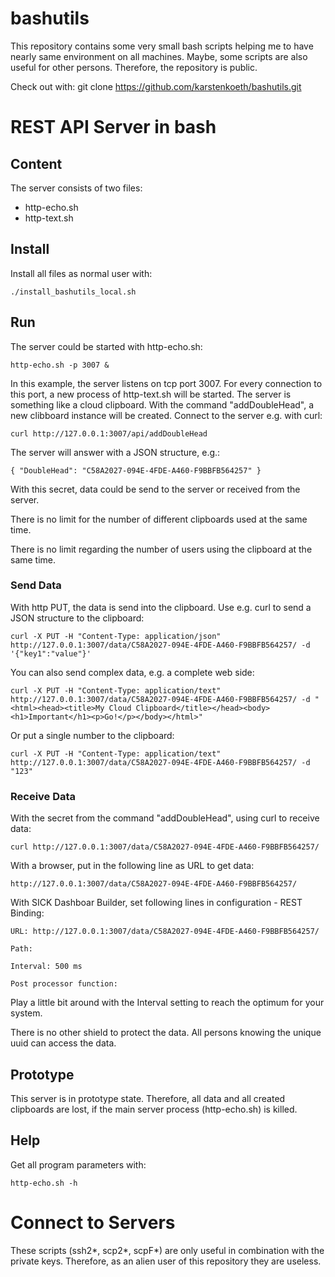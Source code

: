 # bashutils
This repository contains some very small bash scripts helping me to have nearly same environment on all machines. Maybe, some scripts are also useful for other persons. Therefore, the repository is public.

Check out with:
git clone https://github.com/karstenkoeth/bashutils.git


# REST API Server in bash

## Content

The server consists of two files:

 - http-echo.sh
 - http-text.sh

## Install

Install all files as normal user with:

`./install_bashutils_local.sh`

## Run

The server could be started with http-echo.sh:

`http-echo.sh -p 3007 &`

In this example, the server listens on tcp port 3007. For every connection to this port, a new process of http-text.sh will be started.
The server is something like a cloud clipboard. With the command "addDoubleHead", a new clibboard instance will be created. 
Connect to the server e.g. with curl:

`curl http://127.0.0.1:3007/api/addDoubleHead`

The server will answer with a JSON structure, e.g.:

`{ "DoubleHead": "C58A2027-094E-4FDE-A460-F9BBFB564257" }`

With this secret, data could be send to the server or received from the server.

There is no limit for the number of different clipboards used at the same time.

There is no limit regarding the number of users using the clipboard at the same time.

### Send Data

With http PUT, the data is send into the clipboard. Use e.g. curl to send a JSON structure to the clipboard:

`curl -X PUT -H "Content-Type: application/json" http://127.0.0.1:3007/data/C58A2027-094E-4FDE-A460-F9BBFB564257/ -d '{"key1":"value"}'`

You can also send complex data, e.g. a complete web side:

`curl -X PUT -H "Content-Type: application/text" http://127.0.0.1:3007/data/C58A2027-094E-4FDE-A460-F9BBFB564257/ -d "<html><head><title>My Cloud Clipboard</title></head><body><h1>Important</h1><p>Go!</p></body></html>"`

Or put a single number to the clipboard:

`curl -X PUT -H "Content-Type: application/text" http://127.0.0.1:3007/data/C58A2027-094E-4FDE-A460-F9BBFB564257/ -d "123"`

### Receive Data

With the secret from the command "addDoubleHead", using curl to receive data:

`curl http://127.0.0.1:3007/data/C58A2027-094E-4FDE-A460-F9BBFB564257/`

With a browser, put in the following line as URL to get data:

`http://127.0.0.1:3007/data/C58A2027-094E-4FDE-A460-F9BBFB564257/`

With SICK Dashboar Builder, set following lines in configuration - REST Binding:

`URL: http://127.0.0.1:3007/data/C58A2027-094E-4FDE-A460-F9BBFB564257/`

`Path: `

`Interval: 500 ms`

`Post processor function: `

Play a little bit around with the Interval setting to reach the optimum for your system.

There is no other shield to protect the data. All persons knowing the unique uuid can access the data.

## Prototype
This server is in prototype state. Therefore, all data and all created clipboards are lost, if the main server process (http-echo.sh) is killed.

## Help
Get all program parameters with:

`http-echo.sh -h`


# Connect to Servers
These scripts (ssh2*, scp2*, scpF*) are only useful in combination with the private keys. Therefore, as an alien user of this repository they are useless.
